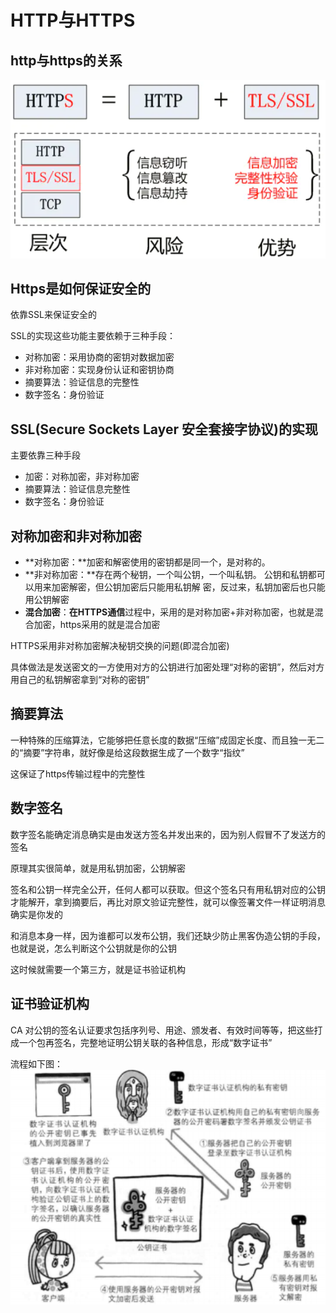 # HTTP与HTTPS

## http与https的关系
![img](./img/01.png)

## Https是如何保证安全的
依靠SSL来保证安全的

SSL的实现这些功能主要依赖于三种手段：

- 对称加密：采用协商的密钥对数据加密
- 非对称加密：实现身份认证和密钥协商
- 摘要算法：验证信息的完整性
- 数字签名：身份验证

## SSL(Secure Sockets Layer 安全套接字协议)的实现
主要依靠三种手段
- 加密：对称加密，非对称加密
- 摘要算法：验证信息完整性
- 数字签名：身份验证

## 对称加密和非对称加密
- **对称加密：**加密和解密使用的密钥都是同一个，是对称的。
- **非对称加密：**存在两个秘钥，一个叫公钥，一个叫私钥。
公钥和私钥都可以用来加密解密，但公钥加密后只能用私钥解 密，反过来，私钥加密后也只能用公钥解密
- **混合加密**：**在HTTPS通信**过程中，采用的是对称加密+非对称加密，也就是混合加密，https采用的就是混合加密

HTTPS采用非对称加密解决秘钥交换的问题(即混合加密)

具体做法是发送密文的一方使用对方的公钥进行加密处理“对称的密钥”，然后对方用自己的私钥解密拿到“对称的密钥”

## 摘要算法

一种特殊的压缩算法，它能够把任意长度的数据“压缩”成固定长度、而且独一无二的“摘要”字符串，就好像是给这段数据生成了一个数字“指纹”

这保证了https传输过程中的完整性

## 数字签名

数字签名能确定消息确实是由发送方签名并发出来的，因为别人假冒不了发送方的签名

原理其实很简单，就是用私钥加密，公钥解密

签名和公钥一样完全公开，任何人都可以获取。但这个签名只有用私钥对应的公钥才能解开，拿到摘要后，再比对原文验证完整性，就可以像签署文件一样证明消息确实是你发的

和消息本身一样，因为谁都可以发布公钥，我们还缺少防止黑客伪造公钥的手段，也就是说，怎么判断这个公钥就是你的公钥

这时候就需要一个第三方，就是证书验证机构

## 证书验证机构
CA 对公钥的签名认证要求包括序列号、用途、颁发者、有效时间等等，把这些打成一个包再签名，完整地证明公钥关联的各种信息，形成“数字证书”

流程如下图：
![img](./img/02.png)
